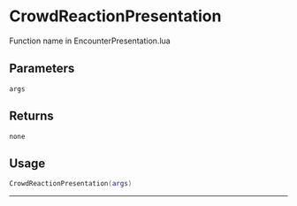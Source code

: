 # CrowdReactionPresentation
Function name in EncounterPresentation.lua
## Parameters
`args`
## Returns
`none`
## Usage
```lua
CrowdReactionPresentation(args)
```
---
